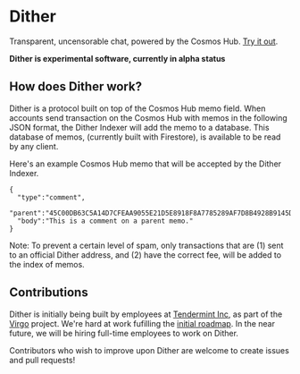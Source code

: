 # Dither

Transparent, uncensorable chat, powered by the Cosmos Hub. [Try it out](https://dither.chat).

**Dither is experimental software, currently in alpha status**

## How does Dither work?

Dither is a protocol built on top of the Cosmos Hub memo field. When accounts send transaction on the Cosmos Hub with memos in the following JSON format, the Dither Indexer will add the memo to a database. This database of memos, (currently built with Firestore), is available to be read by any client.

Here's an example Cosmos Hub memo that will be accepted by the Dither Indexer.

```
{
  "type":"comment",
  "parent":"45C00DB63C5A14D7CFEAA9055E21D5E8918F8A7785289AF7D8B4928B9145D7A0",
  "body":"This is a comment on a parent memo."
}
```

Note: To prevent a certain level of spam, only transactions that are (1) sent to an official Dither address, and (2) have the correct fee, will be added to the index of memos.

## Contributions

Dither is initially being built by employees at [Tendermint Inc](https://tendermint.com), as part of the [Virgo](https://virgo.org) project. We're hard at work fufilling the [initial roadmap](./docs/roadmap.md). In the near future, we will be hiring full-time employees to work on Dither.

Contributors who wish to improve upon Dither are welcome to create issues and pull requests!
